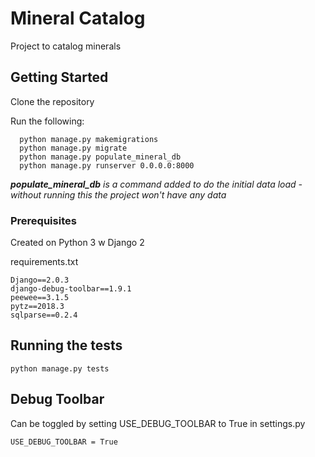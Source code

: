 # Mineral Catalog
Project to catalog minerals

## Getting Started

Clone the repository

Run the following:

```
  python manage.py makemigrations
  python manage.py migrate
  python manage.py populate_mineral_db 
  python manage.py runserver 0.0.0.0:8000
```

**_populate_mineral_db_** *is a command added to do the initial data load - without running this the project won't have any data*

### Prerequisites

Created on Python 3 w Django 2

requirements.txt
```
Django==2.0.3
django-debug-toolbar==1.9.1
peewee==3.1.5
pytz==2018.3
sqlparse==0.2.4
```

## Running the tests

```
python manage.py tests
```

## Debug Toolbar

Can be toggled by setting USE_DEBUG_TOOLBAR to True in settings.py

```
USE_DEBUG_TOOLBAR = True
```